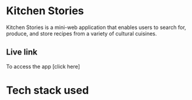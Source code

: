 # Kitchen Stories

Kitchen Stories is a mini-web application that enables users to search for, produce, and store recipes from a variety of cultural cuisines.

## Live link

To access the app [click here] 

# Tech stack used
